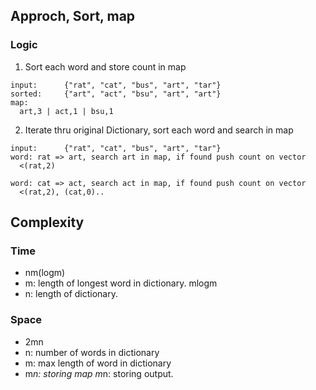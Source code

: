 ## Approch, Sort, map

### Logic
1. Sort each word and store count in map
```
input:      {"rat", "cat", "bus", "art", "tar"}
sorted:     {"art", "act", "bsu", "art", "art"}
map:
  art,3 | act,1 | bsu,1
```

2. Iterate thru original Dictionary, sort each word and search in map
```
input:      {"rat", "cat", "bus", "art", "tar"}
word: rat => art, search art in map, if found push count on vector
  <(rat,2)
  
word: cat => act, search act in map, if found push count on vector
  <(rat,2), (cat,0)..
```

## Complexity
### Time
* nm(logm)
* m: length of longest word in dictionary. mlogm
* n: length of dictionary.

### Space
* 2mn
* n: number of words in dictionary
* m: max length of word in dictionary
* m*n: storing map
m*n: storing output.
